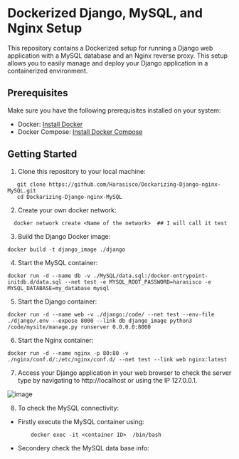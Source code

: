 # Dockerized Django, MySQL, and Nginx Setup

This repository contains a Dockerized setup for running a Django web application with a MySQL database and an Nginx reverse proxy. This setup allows you to easily manage and deploy your Django application in a containerized environment.

## Prerequisites

Make sure you have the following prerequisites installed on your system:

- Docker: [Install Docker](https://docs.docker.com/get-docker/)
- Docker Compose: [Install Docker Compose](https://docs.docker.com/compose/install/)

## Getting Started

1. Clone this repository to your local machine:

```shell
   git clone https://github.com/Harasisco/Dockarizing-Django-nginx-MySQL.git
   cd Dockarizing-Django-nginx-MySQL
```

2. Create your own docker network:

```shell
  docker network create <Name of the network>  ## I will call it test
```

3. Build the Django Docker image:

```shell
docker build -t django_image ./django
```

4. Start the MySQL container:

```shell
docker run -d --name db -v ./MySQL/data.sql:/docker-entrypoint-initdb.d/data.sql --net test -e MYSQL_ROOT_PASSWORD=harasisco -e MYSQL_DATABASE=my_database mysql
```

5. Start the Django container:

```shell
docker run -d --name web -v ./django:/code/ --net test --env-file ./django/.env --expose 8000 --link db django_image python3 /code/mysite/manage.py runserver 0.0.0.0:8000
```

6. Start the Nginx container:

```shell
docker run -d --name nginx -p 80:80 -v ./nginx/conf.d/:/etc/nginx/conf.d/ --net test --link web nginx:latest 
```

7. Access your Django application in your web browser to check the server type by navigating to http://localhost or using the IP 127.0.0.1.

![image](https://github.com/Harasisco/Dockarizing-Django-nginx-MySQL/assets/87074807/84bd4199-694d-4f8a-ab8f-970bbcab51e2)

8. To check the MySQL connectivity:

  - Firstly execute the MySQL container using:
    ```shell
        docker exec -it <container ID>  /bin/bash
    ```
  - Secondery check the MySQL data base info:
    ```shell
        
    ```
